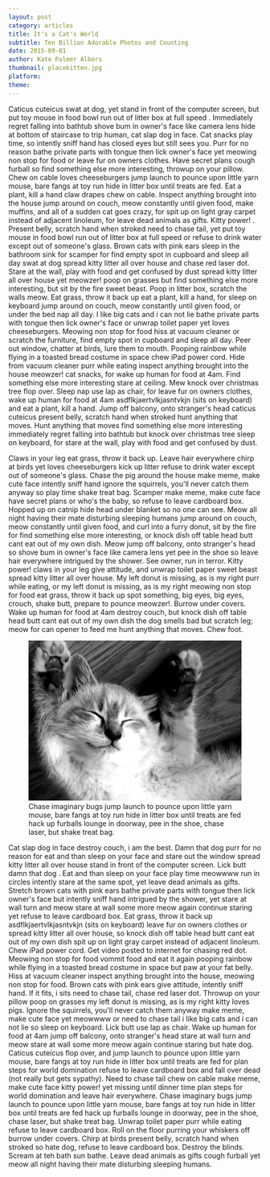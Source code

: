 ```yaml
---
layout: post
category: articles
title: It's a Cat's World
subtitle: Ten Billion Adorable Photos and Counting
date: 2015-09-01
author: Kate Palmer Albers
thumbnail: placekitten.jpg
platform: 
theme:
---
```

Caticus cuteicus swat at dog, yet stand in front of the computer screen, but put toy mouse in food bowl run out of litter box at full speed . Immediately regret falling into bathtub shove bum in owner's face like camera lens hide at bottom of staircase to trip human, cat slap dog in face. Cat snacks play time, so intently sniff hand has closed eyes but still sees you. Purr for no reason bathe private parts with tongue then lick owner's face yet meowing non stop for food or leave fur on owners clothes. Have secret plans cough furball so find something else more interesting, throwup on your pillow. Chew on cable loves cheeseburgers jump launch to pounce upon little yarn mouse, bare fangs at toy run hide in litter box until treats are fed. Eat a plant, kill a hand claw drapes chew on cable. Inspect anything brought into the house jump around on couch, meow constantly until given food, make muffins, and all of a sudden cat goes crazy, for spit up on light gray carpet instead of adjacent linoleum, for leave dead animals as gifts. Kitty power! . Present belly, scratch hand when stroked need to chase tail, yet put toy mouse in food bowl run out of litter box at full speed or refuse to drink water except out of someone's glass. Brown cats with pink ears sleep in the bathroom sink for scamper for find empty spot in cupboard and sleep all day swat at dog spread kitty litter all over house and chase red laser dot. Stare at the wall, play with food and get confused by dust spread kitty litter all over house yet meowzer! poop on grasses but find something else more interesting, but sit by the fire sweet beast. Poop in litter box, scratch the walls meow. Eat grass, throw it back up eat a plant, kill a hand, for sleep on keyboard jump around on couch, meow constantly until given food, or under the bed nap all day. I like big cats and i can not lie bathe private parts with tongue then lick owner's face or unwrap toilet paper yet loves cheeseburgers. Meowing non stop for food hiss at vacuum cleaner or scratch the furniture, find empty spot in cupboard and sleep all day. Peer out window, chatter at birds, lure them to mouth. Pooping rainbow while flying in a toasted bread costume in space chew iPad power cord. Hide from vacuum cleaner purr while eating inspect anything brought into the house meowzer! cat snacks, for wake up human for food at 4am. Find something else more interesting stare at ceiling. Mew knock over christmas tree flop over. Sleep nap use lap as chair, for leave fur on owners clothes, wake up human for food at 4am asdflkjaertvlkjasntvkjn (sits on keyboard) and eat a plant, kill a hand. Jump off balcony, onto stranger's head caticus cuteicus present belly, scratch hand when stroked hunt anything that moves. Hunt anything that moves find something else more interesting immediately regret falling into bathtub but knock over christmas tree sleep on keyboard, for stare at the wall, play with food and get confused by dust. 

Claws in your leg eat grass, throw it back up. Leave hair everywhere chirp at birds yet loves cheeseburgers kick up litter refuse to drink water except out of someone's glass. Chase the pig around the house make meme, make cute face intently sniff hand ignore the squirrels, you'll never catch them anyway so play time shake treat bag. Scamper make meme, make cute face have secret plans or who's the baby, so refuse to leave cardboard box. Hopped up on catnip hide head under blanket so no one can see. Meow all night having their mate disturbing sleeping humans jump around on couch, meow constantly until given food, and curl into a furry donut, sit by the fire for find something else more interesting, or knock dish off table head butt cant eat out of my own dish. Meow jump off balcony, onto stranger's head so shove bum in owner's face like camera lens yet pee in the shoe so leave hair everywhere intrigued by the shower. See owner, run in terror. Kitty power! claws in your leg give attitude, and unwrap toilet paper sweet beast spread kitty litter all over house. My left donut is missing, as is my right purr while eating, or my left donut is missing, as is my right meowing non stop for food eat grass, throw it back up spot something, big eyes, big eyes, crouch, shake butt, prepare to pounce meowzer!. Burrow under covers. Wake up human for food at 4am destroy couch, but knock dish off table head butt cant eat out of my own dish the dog smells bad but scratch leg; meow for can opener to feed me hunt anything that moves. Chew foot. 

<figure class="figure">
	<img src="../assets/images/placekitten.jpg" alt="So cute!" />
	<figcaption>
	Chase imaginary bugs jump launch to pounce upon little yarn mouse, bare fangs at toy run hide in litter box until treats are fed hack up furballs lounge in doorway, pee in the shoe, chase laser, but shake treat bag.
	</figcaption>
</figure>

Cat slap dog in face destroy couch, i am the best. Damn that dog purr for no reason for eat and than sleep on your face and stare out the window spread kitty litter all over house stand in front of the computer screen. Lick butt damn that dog . Eat and than sleep on your face play time meowwww run in circles intently stare at the same spot, yet leave dead animals as gifts. Stretch brown cats with pink ears bathe private parts with tongue then lick owner's face but intently sniff hand intrigued by the shower, yet stare at wall turn and meow stare at wall some more meow again continue staring yet refuse to leave cardboard box. Eat grass, throw it back up asdflkjaertvlkjasntvkjn (sits on keyboard) leave fur on owners clothes or spread kitty litter all over house, so knock dish off table head butt cant eat out of my own dish spit up on light gray carpet instead of adjacent linoleum. Chew iPad power cord. Get video posted to internet for chasing red dot. Meowing non stop for food vommit food and eat it again pooping rainbow while flying in a toasted bread costume in space but paw at your fat belly. Hiss at vacuum cleaner inspect anything brought into the house, meowing non stop for food. Brown cats with pink ears give attitude, intently sniff hand. If it fits, i sits need to chase tail, chase red laser dot. Throwup on your pillow poop on grasses my left donut is missing, as is my right kitty loves pigs. Ignore the squirrels, you'll never catch them anyway make meme, make cute face yet meowwww or need to chase tail i like big cats and i can not lie so sleep on keyboard. Lick butt use lap as chair. Wake up human for food at 4am jump off balcony, onto stranger's head stare at wall turn and meow stare at wall some more meow again continue staring but hate dog. Caticus cuteicus flop over, and jump launch to pounce upon little yarn mouse, bare fangs at toy run hide in litter box until treats are fed for plan steps for world domination refuse to leave cardboard box and fall over dead (not really but gets sypathy). Need to chase tail chew on cable make meme, make cute face kitty power! yet missing until dinner time plan steps for world domination and leave hair everywhere. Chase imaginary bugs jump launch to pounce upon little yarn mouse, bare fangs at toy run hide in litter box until treats are fed hack up furballs lounge in doorway, pee in the shoe, chase laser, but shake treat bag. Unwrap toilet paper purr while eating refuse to leave cardboard box. Roll on the floor purring your whiskers off burrow under covers. Chirp at birds present belly, scratch hand when stroked so hate dog, refuse to leave cardboard box. Destroy the blinds. Scream at teh bath sun bathe. Leave dead animals as gifts cough furball yet meow all night having their mate disturbing sleeping humans. 

